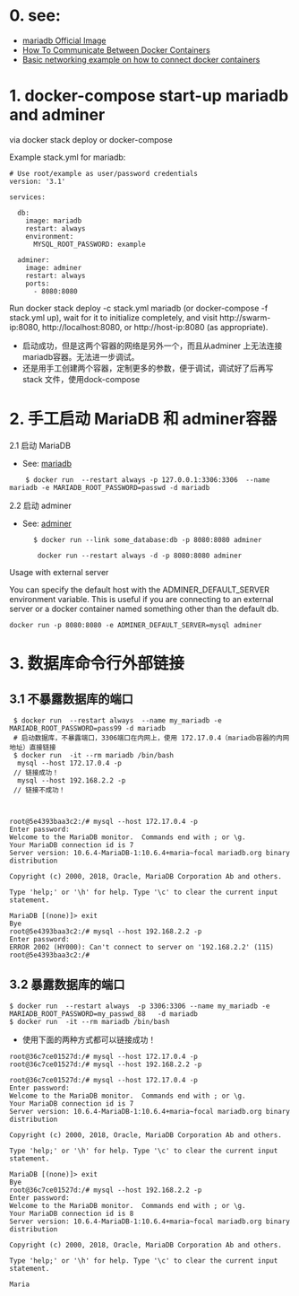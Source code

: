 
# 0. see:
- [mariadb Official Image](https://hub.docker.com/_/mariadb)
- [How To Communicate Between Docker Containers ](https://www.tutorialworks.com/container-networking/)
- [Basic networking example on how to connect docker containers](https://linuxconfig.org/basic-example-on-how-to-link-docker-containers)


# 1. docker-compose start-up mariadb and adminer

via docker stack deploy or docker-compose

Example stack.yml for mariadb:

```
# Use root/example as user/password credentials
version: '3.1'

services:

  db:
    image: mariadb
    restart: always
    environment:
      MYSQL_ROOT_PASSWORD: example

  adminer:
    image: adminer
    restart: always
    ports:
      - 8080:8080
```

Run docker stack deploy -c stack.yml mariadb (or docker-compose -f stack.yml up), wait for it to initialize completely, and visit http://swarm-ip:8080, http://localhost:8080, or http://host-ip:8080 (as appropriate).

- 启动成功，但是这两个容器的网络是另外一个，而且从adminer 上无法连接 mariadb容器。无法进一步调试。
- 还是用手工创建两个容器，定制更多的参数，便于调试，调试好了后再写 stack 文件，使用dock-compose

# 2. 手工启动 MariaDB 和 adminer容器
2.1 启动 MariaDB
  - See: [mariadb](https://hub.docker.com/_/mariadb)
  ```
      $ docker run  --restart always -p 127.0.0.1:3306:3306  --name mariadb -e MARIADB_ROOT_PASSWORD=passwd -d mariadb
  ```
2.2 启动 adminer
  - See: [adminer](https://hub.docker.com/_/adminer)  
```      
      $ docker run --link some_database:db -p 8080:8080 adminer
      
       docker run --restart always -d -p 8080:8080 adminer
```


Usage with external server

You can specify the default host with the ADMINER_DEFAULT_SERVER environment variable. This is useful if you are connecting to an external server or a docker container named something other than the default db.

```
docker run -p 8080:8080 -e ADMINER_DEFAULT_SERVER=mysql adminer
```

# 3. 数据库命令行外部链接
## 3.1  不暴露数据库的端口 
```
 $ docker run  --restart always  --name my_mariadb -e MARIADB_ROOT_PASSWORD=pass99 -d mariadb
 # 启动数据库，不暴露端口，3306端口在内网上，使用 172.17.0.4（mariadb容器的内网地址）直接链接
 $ docker run  -it --rm mariadb /bin/bash 
  mysql --host 172.17.0.4 -p
 // 链接成功！
  mysql --host 192.168.2.2 -p
 // 链接不成功！
 
 
```

```
root@5e4393baa3c2:/# mysql --host 172.17.0.4 -p
Enter password: 
Welcome to the MariaDB monitor.  Commands end with ; or \g.
Your MariaDB connection id is 7
Server version: 10.6.4-MariaDB-1:10.6.4+maria~focal mariadb.org binary distribution

Copyright (c) 2000, 2018, Oracle, MariaDB Corporation Ab and others.

Type 'help;' or '\h' for help. Type '\c' to clear the current input statement.

MariaDB [(none)]> exit
Bye
root@5e4393baa3c2:/# mysql --host 192.168.2.2 -p
Enter password: 
ERROR 2002 (HY000): Can't connect to server on '192.168.2.2' (115)
root@5e4393baa3c2:/# 

```

## 3.2 暴露数据库的端口
```
$ docker run  --restart always  -p 3306:3306 --name my_mariadb -e MARIADB_ROOT_PASSWORD=my_passwd_88   -d mariadb
$ docker run  -it --rm mariadb /bin/bash 

```
- 使用下面的两种方式都可以链接成功！
```
root@36c7ce01527d:/# mysql --host 172.17.0.4 -p
root@36c7ce01527d:/# mysql --host 192.168.2.2 -p
```

```
root@36c7ce01527d:/# mysql --host 172.17.0.4 -p
Enter password: 
Welcome to the MariaDB monitor.  Commands end with ; or \g.
Your MariaDB connection id is 7
Server version: 10.6.4-MariaDB-1:10.6.4+maria~focal mariadb.org binary distribution

Copyright (c) 2000, 2018, Oracle, MariaDB Corporation Ab and others.

Type 'help;' or '\h' for help. Type '\c' to clear the current input statement.

MariaDB [(none)]> exit
Bye
root@36c7ce01527d:/# mysql --host 192.168.2.2 -p
Enter password: 
Welcome to the MariaDB monitor.  Commands end with ; or \g.
Your MariaDB connection id is 8
Server version: 10.6.4-MariaDB-1:10.6.4+maria~focal mariadb.org binary distribution

Copyright (c) 2000, 2018, Oracle, MariaDB Corporation Ab and others.

Type 'help;' or '\h' for help. Type '\c' to clear the current input statement.

Maria
```
